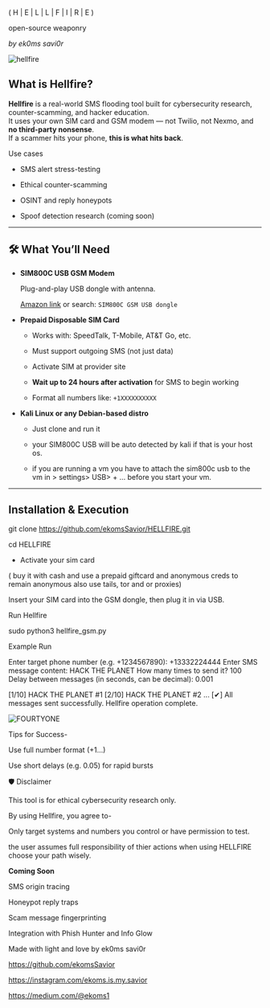 ( H | E | L | L | F | I | R | E )
 
   open-source weaponry 

   _by ek0ms savi0r_

![hellfire](https://github.com/user-attachments/assets/6b036330-ca42-4f47-b38c-116390887824)

## What is Hellfire?

**Hellfire** is a real-world SMS flooding tool built for cybersecurity research, counter-scamming, and hacker education.  
It uses your own SIM card and GSM modem — not Twilio, not Nexmo, and **no third-party nonsense**.  
If a scammer hits your phone, **this is what hits back**.

Use cases

- SMS alert stress-testing

- Ethical counter-scamming

- OSINT and reply honeypots

- Spoof detection research (coming soon)

---

## 🛠 What You’ll Need

- **SIM800C USB GSM Modem**  

  Plug-and-play USB dongle with antenna.  

  [Amazon link](https://a.co/d/cWa05mU) or search: `SIM800C GSM USB dongle`

- **Prepaid Disposable SIM Card**  

  - Works with: SpeedTalk, T-Mobile, AT&T Go, etc.  

  - Must support outgoing SMS (not just data)   

  - Activate SIM at provider site  

  - **Wait up to 24 hours after activation** for SMS to begin working  

  - Format all numbers like: `+1XXXXXXXXXX`

- **Kali Linux or any Debian-based distro**  

  - Just clone and run it

  - your SIM800C USB will be auto detected by kali if that is your host os.
    
  - if you are running a vm you have to attach the sim800c usb to the vm in > settings> USB> + ... before you start your vm. 

---

##  Installation & Execution

git clone https://github.com/ekomsSavior/HELLFIRE.git

cd HELLFIRE

- Activate your sim card

( buy it with cash and use a prepaid giftcard and anonymous creds to remain anonymous also use tails, tor and or proxies)

Insert your SIM card into the GSM dongle, then plug it in via USB.

Run Hellfire

sudo python3 hellfire_gsm.py

Example Run

Enter target phone number (e.g. +1234567890): +13332224444
Enter SMS message content: HACK THE PLANET
How many times to send it? 100
Delay between messages (in seconds, can be decimal): 0.001

[1/10] HACK THE PLANET #1
[2/10] HACK THE PLANET #2
...
[✔] All messages sent successfully. Hellfire operation complete.

![FOURTYONE](https://github.com/user-attachments/assets/ec9febfb-3481-456d-bfe2-4d44869f8b95)


Tips for Success-

  Use full number format (+1...)

  Use short delays (e.g. 0.05) for rapid bursts   
  

🛡 Disclaimer

This tool is for ethical cybersecurity research only.

By using Hellfire, you agree to-

Only target systems and numbers you control or have permission to test.

the user assumes full responsibility of thier actions when using HELLFIRE choose your path wisely.


**Coming Soon**

  SMS origin tracing

  Honeypot reply traps

  Scam message fingerprinting

  Integration with Phish Hunter and Info Glow

Made with light and love by
ek0ms savi0r

https://github.com/ekomsSavior

https://instagram.com/ekoms.is.my.savior

https://medium.com/@ekoms1

